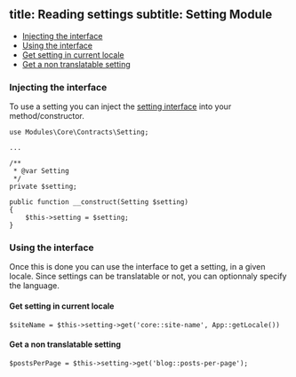 title: Reading settings
subtitle: Setting Module
-------

- [Injecting the interface](#injecting-the-interface)
- [Using the interface](#using-the-interface)
- [Get setting in current locale](#get-setting-in-current-locale)
- [Get a non translatable setting](get-a-non-translatable-setting)

### <a name="injecting-the-interface" class="anchor" href="#injecting-the-interface"></a> Injecting the interface

To use a setting you can inject the [setting interface](https://github.com/nWidart-Modules/Core/blob/master/Contracts/Setting.php) into your method/constructor.

``` .language-php
use Modules\Core\Contracts\Setting;

...

/**
 * @var Setting
 */
private $setting;

public function __construct(Setting $setting)
{
    $this->setting = $setting;
}
```

### <a name="using-the-interface" class="anchor" href="#using-the-interface"></a> Using the interface

Once this is done you can use the interface to get a setting, in a given locale.
Since settings can be translatable or not, you can optionnaly specify the language.

#### <a name="get-setting-in-current-locale" class="anchor" href="#get-setting-in-current-locale"></a> Get setting in current locale

``` .language-php
$siteName = $this->setting->get('core::site-name', App::getLocale())
```

#### <a name="get-a-non-translatable-setting" class="anchor" href="#get-a-non-translatable-setting"></a> Get a non translatable setting

``` .language-php
$postsPerPage = $this->setting->get('blog::posts-per-page');
```

